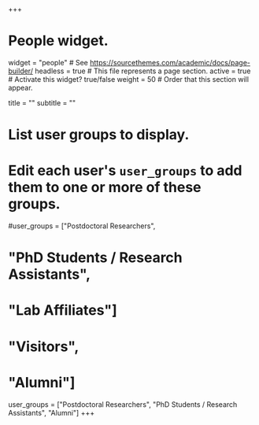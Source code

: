 +++
# People widget.
widget = "people"  # See https://sourcethemes.com/academic/docs/page-builder/
headless = true  # This file represents a page section.
active = true  # Activate this widget? true/false
weight = 50  # Order that this section will appear.

title = ""
subtitle = ""

# List user groups to display.
#   Edit each user's `user_groups` to add them to one or more of these groups.
#user_groups = ["Postdoctoral Researchers",
#               "PhD Students / Research Assistants",
#               "Lab Affiliates"]
#               "Visitors",
#               "Alumni"]
user_groups = ["Postdoctoral Researchers",
		"PhD Students / Research Assistants",
		"Alumni"]
+++
